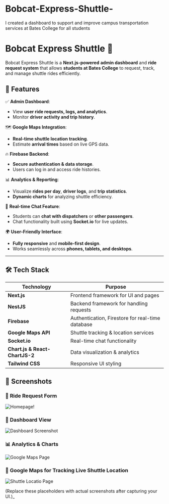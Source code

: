 
# Bobcat-Express-Shuttle-
I created a dashboard to support and improve campus transportation services at Bates College for all students

# **Bobcat Express Shuttle 🚖**

Bobcat Express Shuttle is a **Next.js-powered** **admin dashboard** and **ride request system** that allows **students at Bates College** to request, track, and manage shuttle rides efficiently.

## **📌 Features**

✅ **Admin Dashboard**:

- View **user ride requests, logs, and analytics**.
- Monitor **driver activity and trip history**.

🗺️ **Google Maps Integration**:

- **Real-time shuttle location tracking**.
- Estimate **arrival times** based on live GPS data.

🔥 **Firebase Backend**:

- **Secure authentication & data storage**.
- Users can log in and access ride histories.

📊 **Analytics & Reporting**:

- Visualize **rides per day**, **driver logs**, and **trip statistics**.
- **Dynamic charts** for analyzing shuttle efficiency.

💬 **Real-time Chat Feature**:

- Students can **chat with dispatchers** or **other passengers**.
- Chat functionality built using **Socket.io** for live updates.

🌍 **User-Friendly Interface**:

- **Fully responsive** and **mobile-first design**.
- Works seamlessly across **phones, tablets, and desktops**.

---

## **🛠️ Tech Stack**

| Technology                     | Purpose                                          |
| ------------------------------ | ------------------------------------------------ |
| **Next.js**                    | Frontend framework for UI and pages              |
| **NestJS**                     | Backend framework for handling requests          |
| **Firebase**                   | Authentication, Firestore for real-time database |
| **Google Maps API**            | Shuttle tracking & location services             |
| **Socket.io**                  | Real-time chat functionality                     |
| **Chart.js & React-ChartJS-2** | Data visualization & analytics                   |
| **Tailwind CSS**               | Responsive UI styling                            |



## **📸 Screenshots**

### 🚖 **Ride Request Form**

![Homepage!](https://github.com/user-attachments/assets/44334bcc-7614-4d3a-8f4e-2a2048a3d8f8)

### 📍 **Dashboard View**

![Dashboard Screenshot](https://github.com/user-attachments/assets/585fe779-d6b2-4b15-8cc8-1f18ac6c5921)

### 📊 **Analytics & Charts**

![Google Maps Page](https://github.com/user-attachments/assets/00a3b2ec-9c80-4647-9b92-6520cb0b49fe)

### 💬 **Google Maps for Tracking Live Shuttle Location**

![Shuttle Locatio Page ](https://github.com/user-attachments/assets/d8acf0a2-8411-469d-b9a3-2effac4841e6)

(Replace these placeholders with actual screenshots after capturing your UI.)_




